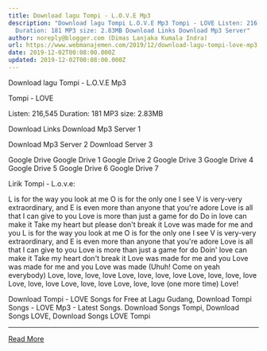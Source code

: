 ```yaml
---
title: Download lagu Tompi - L.O.V.E Mp3
description: "Download lagu Tompi L.O.V.E Mp3 Tompi - LOVE Listen: 216,545
  Duration: 181 MP3 size: 2.83MB Download Links Download Mp3 Server"
author: noreply@blogger.com (Dimas Lanjaka Kumala Indra)
url: https://www.webmanajemen.com/2019/12/download-lagu-tompi-love-mp3.html
date: 2019-12-02T00:08:00.000Z
updated: 2019-12-02T00:08:00.000Z
---
```


Download lagu Tompi - L.O.V.E Mp3

  Tompi - LOVE 

  Listen: 216,545 
  Duration: 181 
  MP3 size: 2.83MB 

  Download Links 
  Download Mp3 Server 1 

  Download Mp3 Server 2 
  Download Server 3 


  Google Drive   Google Drive 1 
  Google Drive 2 
  Google Drive 3 
  Google Drive 4 
  Google Drive 5 
  Google Drive 6 
  Google Drive 7 


                             
Lirik Tompi - L.o.v.e:
                             
 L is for the way you look at me 
 O is for the only one I see 
 V is very-very extraordinary, and 
 E is even more than anyone that you're adore 
 Love is all that I can give to you 
 Love is more than just a game for do 
 Do in love can make it 
 Take my heart but please don't break it 
 Love was made for me and you 
 L is for the way you look at me 
 O is for the only one I see 
 V is very-very extraordinary, and 
 E is even more than anyone that you're adore 
 Love is all that I can give to you 
 Love is more than just a game for do 
 Doin' love can make it 
 Take my heart don't break it 
 Love was made for me and you 
 Love was made for me and you 
 Love was made (Uhuh! Come on yeah everybody) 
 Love, love, love, love 
 Love, love, love, love 
 Love, love, love, love 
 Love, love, love 
 Love, love, love 
 Love, love, love (one more time) 
 Love! 
                         
  Download Tompi - LOVE Songs for Free at Lagu Gudang, Download Tompi Songs - LOVE Mp3 - Latest Songs.  Download Songs Tompi, Download Songs LOVE, Download Songs LOVE Tompi<hr/> <a href="https://www.webmanajemen.com/2019/12/download-lagu-tompi-love-mp3.html" rel="follow" class="button" id="read-more">Read More</a>